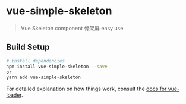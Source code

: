 # vue-simple-skeleton

> Vue Skeleton component 骨架屏 easy use 

## Build Setup

``` bash
# install dependencies
npm install vue-simple-skeleton --save 
or
yarn add vue-simple-skeleton

```

For detailed explanation on how things work, consult the [docs for vue-loader](http://vuejs.github.io/vue-loader).
